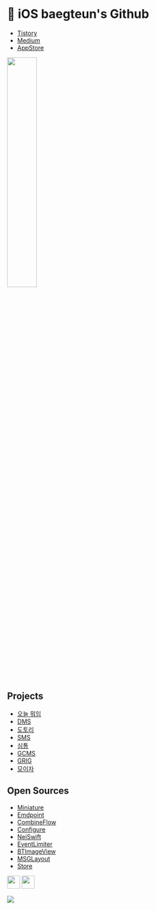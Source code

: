 #  iOS baegteun's Github

<!-- - [Portfoilo](https://baegteun.com) -->
- [Tistory](https://baegteun.tistory.com)
- [Medium](https://baegteun.medium.com)
- [AppStore](https://apps.apple.com/kr/developer/hyeongwoo-choi/id1614205706)

<img src="https://github-readme-stats.vercel.app/api/top-langs/?username=baekteun&layout=compact&thema=merko" style="width:37%;"/>

## Projects
- [오늘 뭐임](https://github.com/baekteun/TodayWhat-new)
- [DMS](https://github.com/team-aliens/DMS-iOS)
- [도토리](https://github.com/Team-Ampersand/Dotori-iOS)
- [SMS](https://github.com/GSM-MSG/SMS-iOS)
- [심통](https://github.com/Team-ComIT/SimTong-iOS)
- [GCMS](https://github.com/GSM-MSG/GCMS-iOS)
- [GRIG](https://github.com/baekteun/GRIG-iOS)
- [모이자](https://github.com/Software-Meister-High-School-Community/MOIZA-iOS)

## Open Sources
- [Miniature](https://github.com/GSM-MSG/Miniature)
- [Emdpoint](https://github.com/GSM-MSG/Emdpoint)
- [CombineFlow](https://github.com/baekteun/CombineFlow)
- [Configure](https://github.com/GSM-MSG/Configure)
- [NeiSwift](https://github.com/baekteun/NeiSwift)
- [EventLimiter](https://github.com/baekteun/EventLimiter)
- [BTImageView](https://github.com/baekteun/BTImageView)
- [MSGLayout](https://github.com/GSM-MSG/MSGLayout)
- [Store](https://github.com/GSM-MSG/Store)

<!--<div align="center">
  <img src="https://github-readme-stats.vercel.app/api?username=baekteun&theme=radical&show_icons=true" style="width:50%;"/>
  
</div>-->

<!--<div align="center">
  <a href="https://discord.com/users/330273418119479297">
    <img src="https://lanyard.cnrad.dev/api/330273418119479297" />
  </a>

  <a href="https://solved.ac/baekteun/">
    <img src="http://mazassumnida.wtf/api/v2/generate_badge?boj=baekteun" />
  </a>
  
</div>-->
  
</div>


 <div>
    <img src="https://camo.githubusercontent.com/a6af43479d42a1a2fb5c9b40ee7c8cb4166fe525162357d400ee99afe3eac2fa/68747470733a2f2f63756c746f667468657061727479706172726f742e636f6d2f706172726f74732f68642f676974687562706172726f742e676966" width="30" height="30"></img>
    <img src="https://camo.githubusercontent.com/9ed64b042a76b8a97016e877cbaee0d6df224a148034afef658d841cf0cd1791/68747470733a2f2f63756c746f667468657061727479706172726f742e636f6d2f706172726f74732f68642f6c6170746f705f706172726f742e676966" width="30" height="30"></img>
</div>

<a href="https://hits.seeyoufarm.com"><img src="https://hits.seeyoufarm.com/api/count/incr/badge.svg?url=https%3A%2F%2Fgithub.com%2Fbaekteun%2Fbaekteun&count_bg=%23FF4242&title_bg=%23555555&icon=swift.svg&icon_color=%23FF4242&title=hits&edge_flat=false"/></a>

<!-- <div align="center">
  <a href="https://apps.apple.com/kr/app/gri-g/id1622010590"><img src="https://user-images.githubusercontent.com/74440939/178626262-9fb254d4-61e0-4309-a39d-21b71108da65.png" width="125" height="125" /></a>
  <a href="https://apps.apple.com/app/id1629567018"><img src="https://user-images.githubusercontent.com/74440939/178626409-e1d1d609-a630-4666-bda1-179415534b5d.png" width="125" height="125" /></a>
  <a href="https://apps.apple.com/kr/app/gcms/id1616315883"><img src="https://user-images.githubusercontent.com/74440939/178626493-ef5d220c-37fe-4100-98ae-c76bfef9d2e6.png" width="125" height="125" /></a> -->

<!--   [![Ashutosh's github activity graph](https://activity-graph.herokuapp.com/graph?username=baekteun&theme=xcode)](https://github.com/ashutosh00710/github-readme-activity-graph) -->


<!-- Stack Table -->
<!--<table>
  <tr>
    <td valign="top" width=50%>
      <div align="center">
        <h6> <b> Stack </b> </h6>
      </div>
      <div align="center">
        <img style="margin: 10px" alt="Swift" height="50" src="https://raw.githubusercontent.com/github/explore/e94815998e4e0713912fed477a1f346ec04c3da2/topics/swift/swift.png"/>
        <img style="margin: 10px" alt="Swift" height="50" src="https://raw.githubusercontent.com/github/explore/e94815998e4e0713912fed477a1f346ec04c3da2/topics/swift/swift.png"/>
        <img style="margin: 10px" alt="Swift" height="50" src="https://raw.githubusercontent.com/github/explore/e94815998e4e0713912fed477a1f346ec04c3da2/topics/swift/swift.png"/>
        <img style="margin: 10px" alt="Kotlin" height="50" src="https://raw.githubusercontent.com/github/explore/e94815998e4e0713912fed477a1f346ec04c3da2/topics/swift/swift.png"/>
        <img style="margin: 10px" alt="Kotlin" height="50" src="https://raw.githubusercontent.com/github/explore/80688e429a7d4ef2fca1e82350fe8e3517d3494d/topics/react/react.png"/>
        <img style="margin: 10px" alt="Python" height="50" src="https://raw.githubusercontent.com/github/explore/e94815998e4e0713912fed477a1f346ec04c3da2/topics/swift/swift.png"/>
        <img style="margin: 10px" alt="Python" height="50" src="https://raw.githubusercontent.com/github/explore/e94815998e4e0713912fed477a1f346ec04c3da2/topics/swift/swift.png"/>
      </div>
    </td>
    <td valign="top" width="50%">
        <div align="center">
                <h6><b>Tools</b></h6>
            </div>
        <div align="center"> 
          <img style="margin: 10px" src="https://user-images.githubusercontent.com/74440939/134772887-3ade7096-8390-4370-8e01-fae73c7d32d5.png" alt="macOS" height="50" /> 
            <img style="margin: 10px" src="https://upload.wikimedia.org/wikipedia/commons/thumb/5/5f/Windows_logo_-_2012.svg/1024px-Windows_logo_-_2012.svg.png" alt="Windows" height="50" /> 
          <img style="margin: 10px" src="https://profilinator.rishav.dev/skills-assets/git-scm-icon.svg" alt="Git" height="50" /> 
          <img style="margin: 10px" src="https://user-images.githubusercontent.com/74440939/134781969-1c7d1bc4-182e-44c6-a019-aa4087103841.png" alt="GitKraken" height="50" />
          <img style="margin: 10px" src="https://user-images.githubusercontent.com/74440939/138584116-de708ae9-4c0e-4420-921f-b44f9ae44aa9.png" alt="Xcode" height="50" />
          <img style="margin: 10px" src="https://user-images.githubusercontent.com/74440939/134781828-e79043cc-4f04-49c4-862b-e335f66a6a69.png" alt="IntelliJ" height="50" />
          <img style="margin: 10px" src="https://user-images.githubusercontent.com/74440939/134782348-23589f4f-f805-43c6-affe-0f4059ec58bc.png" alt="vscode" height="50" />
          <img style="margin: 10px" src="https://user-images.githubusercontent.com/74440939/134781320-486a354f-6dde-4556-82c6-241add714c2c.png" alt="Notion" height="50" />
        </div>
    </td>
  </tr>
</table> -->




<!-- ![hyp3rflow's solved.ac stats](https://github-readme-solvedac.hyp3rflow.vercel.app/api/?handle=baekteun)
<!-- <img src="https://img.shields.io/badge/Swift-FA7343?style=flat-square&logo=Swift&logoColor=white"/> 
<!-- [![Ashutosh's github activity graph](https://activity-graph.herokuapp.com/graph?username=baekteun&theme=xcode)](https://github.com/baekteun/github-readme-activity-graph)
![Snake animation](https://github.com/Thales-Eduardo/Thales-Eduardo/blob/output/github-contribution-grid-snake.svg) -->

